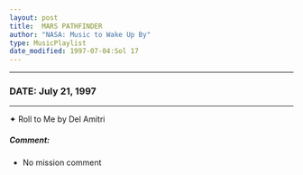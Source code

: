 ```yaml
---
layout: post
title:  MARS PATHFINDER
author: "NASA: Music to Wake Up By"
type: MusicPlaylist
date_modified: 1997-07-04:Sol 17
---
```


----
### DATE: July 21, 1997
----
✦ Roll to Me by Del Amitri

##### Comment:
* No mission comment
